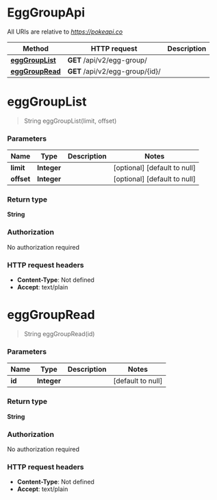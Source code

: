 # EggGroupApi

All URIs are relative to *https://pokeapi.co*

| Method | HTTP request | Description |
|------------- | ------------- | -------------|
| [**eggGroupList**](EggGroupApi.md#eggGroupList) | **GET** /api/v2/egg-group/ |  |
| [**eggGroupRead**](EggGroupApi.md#eggGroupRead) | **GET** /api/v2/egg-group/{id}/ |  |


<a name="eggGroupList"></a>
# **eggGroupList**
> String eggGroupList(limit, offset)



### Parameters

|Name | Type | Description  | Notes |
|------------- | ------------- | ------------- | -------------|
| **limit** | **Integer**|  | [optional] [default to null] |
| **offset** | **Integer**|  | [optional] [default to null] |

### Return type

**String**

### Authorization

No authorization required

### HTTP request headers

- **Content-Type**: Not defined
- **Accept**: text/plain

<a name="eggGroupRead"></a>
# **eggGroupRead**
> String eggGroupRead(id)



### Parameters

|Name | Type | Description  | Notes |
|------------- | ------------- | ------------- | -------------|
| **id** | **Integer**|  | [default to null] |

### Return type

**String**

### Authorization

No authorization required

### HTTP request headers

- **Content-Type**: Not defined
- **Accept**: text/plain

